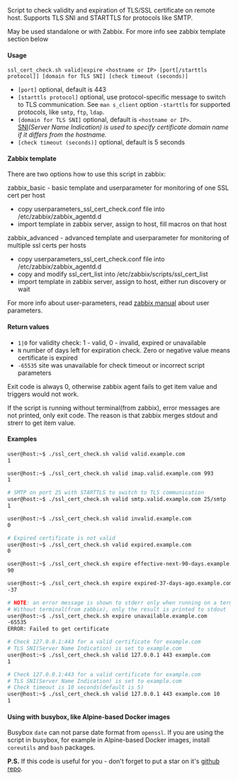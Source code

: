 Script to check validity and expiration of TLS/SSL certificate on remote host. Supports TLS SNI and STARTTLS for protocols like SMTP.

May be used standalone or with Zabbix. For more info see zabbix template section below

#### Usage

`ssl_cert_check.sh valid|expire <hostname or IP> [port[/starttls protocol]] [domain for TLS SNI] [check timeout (seconds)]`

* `[port]` optional, default is 443
* `[starttls protocol]` optional, use protocol-specific message to switch to TLS communication. See `man s_client` option `-starttls` for supported protocols, like `smtp`, `ftp`, `ldap`.
* `[domain for TLS SNI]` optional, default is `<hostname or IP>`.  
[SNI](https://en.wikipedia.org/wiki/Server_Name_Indication)*(Server Name Indication) is used to specify certificate domain name if it differs from the hostname.*
* `[check timeout (seconds)]` optional, default is 5 seconds

#### Zabbix template
There are two options how to use this script in zabbix:

zabbix_basic - basic template and userparameter for monitoring of one SSL cert per host
* copy userparameters_ssl_cert_check.conf file into /etc/zabbix/zabbix_agentd.d
* import template in zabbix server, assign to host, fill macros on that host

zabbix_advanced - advanced template and userparameter for monitoring of multiple ssl certs per hosts
* copy userparameters_ssl_cert_check.conf file into /etc/zabbix/zabbix_agentd.d
* copy and modify ssl_cert_list into /etc/zabbix/scripts/ssl_cert_list
* import template in zabbix server, assign to host, either run discovery or wait

For more info about user-parameters, read [zabbix manual](https://www.zabbix.com/documentation/current/manual/config/items/userparameters) about user parameters.
#### Return values

* `1|0`  for validity check: 1 - valid, 0 - invalid, expired or unavailable
* `N`  number of days left for expiration check. Zero or negative value means certificate is expired
* `-65535`  site was unavailable for check timeout or incorrect script parameters

Exit code is always 0, otherwise zabbix agent fails to get item value and triggers would not work. 

If the script is running without terminal(from zabbix), error messages are not printed, only exit code. The reason is that zabbix merges stdout and strerr to get item value.

#### Examples

```bash
user@host:~$ ./ssl_cert_check.sh valid valid.example.com
1

user@host:~$ ./ssl_cert_check.sh valid imap.valid.example.com 993
1

# SMTP on port 25 with STARTTLS to switch to TLS communication
user@host:~$ ./ssl_cert_check.sh valid smtp.valid.example.com 25/smtp
1

user@host:~$ ./ssl_cert_check.sh valid invalid.example.com
0

# Expired certificate is not valid
user@host:~$ ./ssl_cert_check.sh valid expired.example.com
0

user@host:~$ ./ssl_cert_check.sh expire effective-next-90-days.example.com
90

user@host:~$ ./ssl_cert_check.sh expire expired-37-days-ago.example.com
-37

# NOTE: an error message is shown to stderr only when running on a terminal
# Without terminal(from zabbix), only the result is printed to stdout
user@host:~$ ./ssl_cert_check.sh expire unavailable.example.com
-65535
ERROR: Failed to get certificate

# Check 127.0.0.1:443 for a valid certificate for example.com
# TLS SNI(Server Name Indication) is set to example.com
user@host:~$ ./ssl_cert_check.sh valid 127.0.0.1 443 example.com
1

# Check 127.0.0.1:443 for a valid certificate for example.com
# TLS SNI(Server Name Indication) is set to example.com
# Check timeout is 10 seconds(default is 5)
user@host:~$ ./ssl_cert_check.sh valid 127.0.0.1 443 example.com 10
1
```

#### Using with busybox, like Alpine-based Docker images

Busybox `date` can not parse date format from `openssl`. If you are using the script in busybox, for example in Alpine-based Docker images, install `coreutils` and `bash` packages.


**P.S.** If this code is useful for you - don't forget to put a star on it's [github repo](https://github.com/selivan/https-ssl-cert-check-zabbix).
